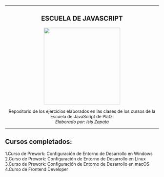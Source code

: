 ---------------------

<div align="center" >

## ESCUELA DE JAVASCRIPT


<img src="https://www.amvo.org.mx/wp-content/uploads/2021/04/logo-platzi-2.png" height="250px">

Repositorio de los ejercicios elaborados en las clases de los cursos de la Escuela de JavaScript de Platzi
  <br>
<i>Elaborado por: Isis Zapata</i>
</div>

---------------------
## Cursos completados:

1.Curso de Prework: Configuración de Entorno de Desarrollo en Windows
2.Curso de Prework: Configuración de Entorno de Desarrollo en Linux
3.Curso de Prework: Configuración de Entorno de Desarrollo en macOS
4.Curso de Frontend Developer
